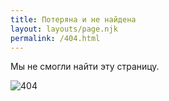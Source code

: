 ```yaml
---
title: Потеряна и не найдена
layout: layouts/page.njk
permalink: /404.html
---
```


Мы не смогли найти эту страницу.

![404](/static/img/404.png)
